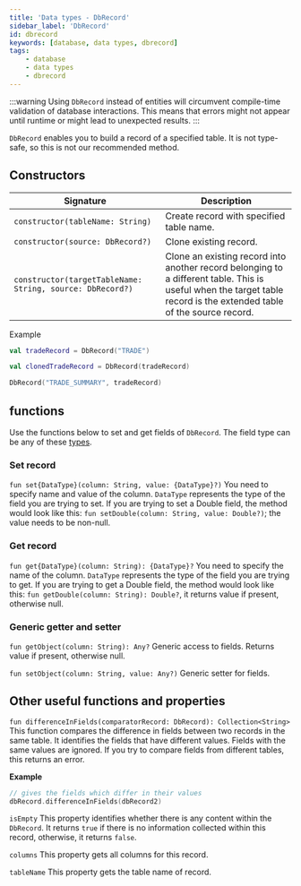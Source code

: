 ```yaml
---
title: 'Data types - DbRecord'
sidebar_label: 'DbRecord'
id: dbrecord
keywords: [database, data types, dbrecord]
tags:
    - database
    - data types
    - dbrecord
---
```




:::warning
Using `DbRecord` instead of entities will circumvent compile-time validation of database interactions. This means that errors might not appear until runtime or might lead to unexpected results.
:::

`DbRecord` enables you to build a record of a specified table. It is not type-safe, so this is not our recommended method.

## Constructors

| Signature | Description                                                                                                                                                                |
|---|----------------------------------------------------------------------------------------------------------------------------------------------------------------------------|
| `constructor(tableName: String)` | Create record with specified table name.                                                                                                                                   |
| `constructor(source: DbRecord?)` | Clone existing record.                                                                                                                                                    |
| `constructor(targetTableName: String, source: DbRecord?)` | Clone an existing record into another record belonging to a different table. This is useful when the target table record is the extended table of the source record. |

Example
```kotlin
val tradeRecord = DbRecord("TRADE")

val clonedTradeRecord = DbRecord(tradeRecord)

DbRecord("TRADE_SUMMARY", tradeRecord)
```

## functions

Use the functions below to set and get fields of `DbRecord`. The field type can be any of these [types](../../../database/fields-tables-views/fields/fields-basics/#field-types).

### Set record
`fun set{DataType}(column: String, value: {DataType}?)` You need to specify name and value of the column. `DataType` represents the type of the field you are trying to set.
If you are trying to set a Double field, the method would look like this: `fun setDouble(column: String, value: Double?)`; the value needs to be non-null.

### Get record
`fun get{DataType}(column: String): {DataType}?`    You need to specify the name of the column. `DataType` represents the type of the field you are trying to get.
If you are trying to get a Double field, the method would look like this: `fun getDouble(column: String): Double?`, it returns value if present, otherwise null.

### Generic getter and setter
`fun getObject(column: String): Any?`   Generic access to fields. Returns value if present, otherwise null.

`fun setObject(column: String, value: Any?)`    Generic setter for fields.

##  Other useful functions and properties

`fun differenceInFields(comparatorRecord: DbRecord): Collection<String>`    This function compares the difference in fields between two records in the same table. It identifies the fields that have different values. Fields with the same values are ignored. If you try to compare fields from different tables, this returns an error.

**Example**
```kotlin
// gives the fields which differ in their values
dbRecord.differenceInFields(dbRecord2)
```

`isEmpty`   This property identifies whether there is any content within the `DbRecord`. It returns `true` if there is no information collected within this record, otherwise, it returns `false`.

`columns`   This property gets all columns for this record.

`tableName` This property gets the table name of record.
